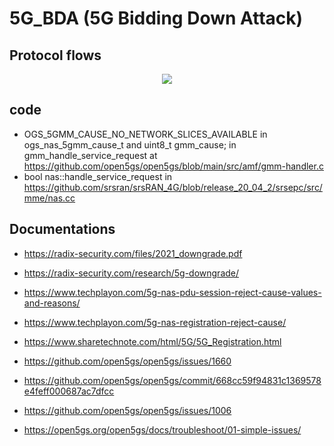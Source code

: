 # 5G_BDA (5G Bidding Down Attack)
## Protocol flows
<p align="center">
  <img src="https://github.com/SitrakaResearchAndPOC/fork_5G_bda1/blob/main/5g_bda.jpg">
</p>

## code
*  OGS_5GMM_CAUSE_NO_NETWORK_SLICES_AVAILABLE in ogs_nas_5gmm_cause_t  and  uint8_t gmm_cause; in gmm_handle_service_request  at https://github.com/open5gs/open5gs/blob/main/src/amf/gmm-handler.c
*  bool nas::handle_service_request in https://github.com/srsran/srsRAN_4G/blob/release_20_04_2/srsepc/src/mme/nas.cc

## Documentations
* https://radix-security.com/files/2021_downgrade.pdf
* https://radix-security.com/research/5g-downgrade/
* https://www.techplayon.com/5g-nas-pdu-session-reject-cause-values-and-reasons/
* https://www.techplayon.com/5g-nas-registration-reject-cause/
* https://www.sharetechnote.com/html/5G/5G_Registration.html

* https://github.com/open5gs/open5gs/issues/1660
* https://github.com/open5gs/open5gs/commit/668cc59f94831c1369578e4feff000687ac7dfcc
* https://github.com/open5gs/open5gs/issues/1006
* https://open5gs.org/open5gs/docs/troubleshoot/01-simple-issues/

